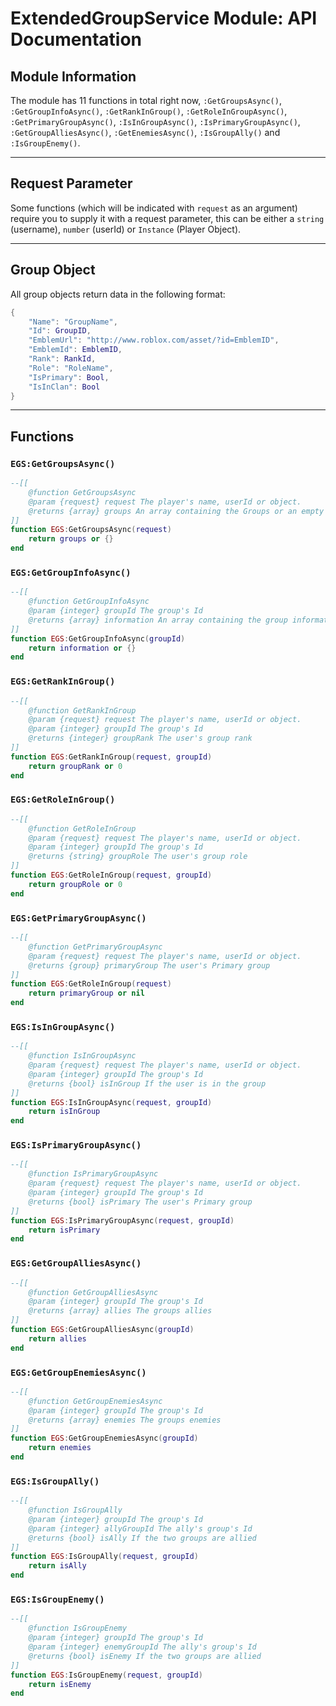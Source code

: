 # ExtendedGroupService Module: API Documentation
## Module Information
The module has 11 functions in total right now, `:GetGroupsAsync()`, `:GetGroupInfoAsync()`, `:GetRankInGroup()`, `:GetRoleInGroupAsync()`, `:GetPrimaryGroupAsync()`, `:IsInGroupAsync()`, `:IsPrimaryGroupAsync()`, `:GetGroupAlliesAsync()`, `:GetEnemiesAsync()`, `:IsGroupAlly()` and `:IsGroupEnemy()`.

<hr>

## Request Parameter
Some functions (which will be indicated with `request` as an argument) require you to supply it with a request parameter, this can be either a `string` (username), `number` (userId) or `Instance` (Player Object).

<hr>

## Group Object
All group objects return data in the following format:
```lua
{
	"Name": "GroupName",
	"Id": GroupID,
	"EmblemUrl": "http://www.roblox.com/asset/?id=EmblemID",
	"EmblemId": EmblemID,
	"Rank": RankId,
	"Role": "RoleName",
	"IsPrimary": Bool,
	"IsInClan": Bool
}
```

<hr>

## Functions

### `EGS:GetGroupsAsync()`
```lua
--[[
	@function GetGroupsAsync
	@param {request} request The player's name, userId or object.
	@returns {array} groups An array containing the Groups or an empty array
]]
function EGS:GetGroupsAsync(request)
	return groups or {}
end
```

### `EGS:GetGroupInfoAsync()`
```lua
--[[
	@function GetGroupInfoAsync
	@param {integer} groupId The group's Id
	@returns {array} information An array containing the group information or an empty array
]]
function EGS:GetGroupInfoAsync(groupId)
	return information or {}
end
```

### `EGS:GetRankInGroup()`
```lua
--[[
	@function GetRankInGroup
	@param {request} request The player's name, userId or object.
	@param {integer} groupId The group's Id
	@returns {integer} groupRank The user's group rank
]]
function EGS:GetRankInGroup(request, groupId)
	return groupRank or 0
end
```

### `EGS:GetRoleInGroup()`
```lua
--[[
	@function GetRoleInGroup
	@param {request} request The player's name, userId or object.
	@param {integer} groupId The group's Id
	@returns {string} groupRole The user's group role
]]
function EGS:GetRoleInGroup(request, groupId)
	return groupRole or 0
end
```

### `EGS:GetPrimaryGroupAsync()`
```lua
--[[
	@function GetPrimaryGroupAsync
	@param {request} request The player's name, userId or object.
	@returns {group} primaryGroup The user's Primary group
]]
function EGS:GetRoleInGroup(request)
	return primaryGroup or nil
end
```

### `EGS:IsInGroupAsync()`
```lua
--[[
	@function IsInGroupAsync
	@param {request} request The player's name, userId or object.
	@param {integer} groupId The group's Id
	@returns {bool} isInGroup If the user is in the group
]]
function EGS:IsInGroupAsync(request, groupId)
	return isInGroup
end
```

### `EGS:IsPrimaryGroupAsync()`
```lua
--[[
	@function IsPrimaryGroupAsync
	@param {request} request The player's name, userId or object.
	@param {integer} groupId The group's Id
	@returns {bool} isPrimary The user's Primary group
]]
function EGS:IsPrimaryGroupAsync(request, groupId)
	return isPrimary
end
```

### `EGS:GetGroupAlliesAsync()`
```lua
--[[
	@function GetGroupAlliesAsync
	@param {integer} groupId The group's Id
	@returns {array} allies The groups allies
]]
function EGS:GetGroupAlliesAsync(groupId)
	return allies
end
```

### `EGS:GetGroupEnemiesAsync()`
```lua
--[[
	@function GetGroupEnemiesAsync
	@param {integer} groupId The group's Id
	@returns {array} enemies The groups enemies
]]
function EGS:GetGroupEnemiesAsync(groupId)
	return enemies
end
```

### `EGS:IsGroupAlly()`
```lua
--[[
	@function IsGroupAlly
	@param {integer} groupId The group's Id
	@param {integer} allyGroupId The ally's group's Id
	@returns {bool} isAlly If the two groups are allied
]]
function EGS:IsGroupAlly(request, groupId)
	return isAlly
end
```

### `EGS:IsGroupEnemy()`
```lua
--[[
	@function IsGroupEnemy
	@param {integer} groupId The group's Id
	@param {integer} enemyGroupId The ally's group's Id
	@returns {bool} isEnemy If the two groups are allied
]]
function EGS:IsGroupEnemy(request, groupId)
	return isEnemy
end
```
